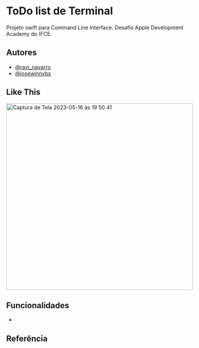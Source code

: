
# ToDo list de Terminal

Projeto swift para Command Line Interface. Desafio Apple Development Academy do IFCE. 


## Autores

- [@ravi_navarro](https://github.com/ravi2612)
- [@josewinnybs](https://github.com/Jwinny)


## Like This
<img width="500" alt="Captura de Tela 2023-05-16 às 19 50 41" src="https://github.com/ravi2612/Demo1/assets/75507215/2bb50547-b6a5-47c7-8f40-7a5a042fb5ea">

## Funcionalidades

- 


## Referência

